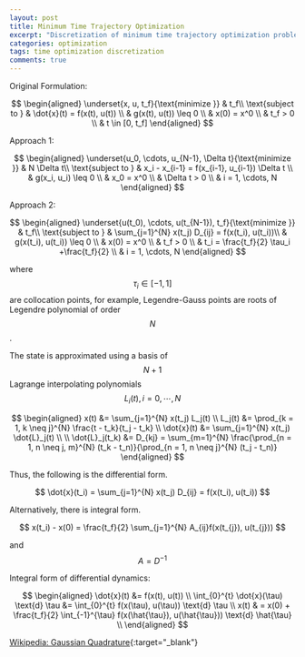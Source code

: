 ```yaml
---
layout: post
title: Minimum Time Trajectory Optimization
excerpt: "Discretization of minimum time trajectory optimization problem."
categories: optimization
tags: time optimization discretization
comments: true
---
```


Original Formulation:

$$
\begin{aligned}
\underset{x, u, t_f}{\text{minimize }}
& t_f\\
\text{subject to }
& \dot{x}(t) = f(x(t), u(t)) \\
& g(x(t), u(t)) \leq 0 \\
& x(0) = x^0 \\
& t_f > 0 \\
& t \in [0, t_f]
\end{aligned}
$$

Approach 1:

$$
\begin{aligned}
\underset{u_0, \cdots, u_{N-1}, \Delta t}{\text{minimize }}
& N \Delta t\\
\text{subject to }
& x_i  - x_{i-1} = f(x_{i-1}, u_{i-1}) \Delta t \\
& g(x_i, u_i) \leq 0 \\
& x_0 = x^0 \\
& \Delta t > 0 \\
& i = 1, \cdots, N
\end{aligned}
$$

Approach 2:

$$
\begin{aligned}
\underset{u(t_0), \cdots, u(t_{N-1}), t_f}{\text{minimize }}
& t_f\\
\text{subject to }
& \sum_{j=1}^{N} x(t_j) D_{ij} = f(x(t_i), u(t_i))\\
& g(x(t_i), u(t_i)) \leq 0 \\
& x(0) = x^0 \\
& t_f > 0 \\
& t_i = \frac{t_f}{2} \tau_i +\frac{t_f}{2} \\
& i = 1, \cdots, N
\end{aligned}
$$

where $$\tau_i \in [-1, 1]$$ are collocation points, for example, Legendre-Gauss points are roots of Legendre polynomial of order $$N$$.

The state is approximated using a basis of $$N+1$$ Lagrange interpolating polynomials $$L_i(t), i = 0, \cdots, N$$

$$
\begin{aligned}
x(t) &= \sum_{j=1}^{N} x(t_j) L_j(t) \\
L_j(t) &= \prod_{k = 1, k \neq j}^{N} \frac{t - t_k}{t_j - t_k} \\
\dot{x}(t) &= \sum_{j=1}^{N} x(t_j) \dot{L}_j(t) \\
\\
\dot{L}_j(t_k) &= D_{kj} = \sum_{m=1}^{N} \frac{\prod_{n = 1, n \neq j, m}^{N} (t_k - t_n)}{\prod_{n = 1, n \neq j}^{N} (t_j - t_n)}
\end{aligned}
$$

Thus, the following is the differential form.

$$
\dot{x}(t_i) = \sum_{j=1}^{N} x(t_j) D_{ij} = f(x(t_i), u(t_i))
$$

Alternatively, there is integral form.

$$
x(t_i)  - x(0) =  \frac{t_f}{2} \sum_{j=1}^{N} A_{ij}f(x(t_{j}), u(t_{j}))
$$

and $$A = D^{-1}$$

Integral form of differential dynamics:

$$
\begin{aligned}
\dot{x}(t) &= f(x(t), u(t)) \\
\int_{0}^{t} \dot{x}(\tau) \text{d} \tau &= \int_{0}^{t} f(x(\tau), u(\tau)) \text{d} \tau \\
x(t) & = x(0) + \frac{t_f}{2} \int_{-1}^{\tau} f(x(\hat{\tau}), u(\hat{\tau})) \text{d} \hat{\tau} \\
\end{aligned}
$$

[Wikipedia: Gaussian Quadrature](https://en.wikipedia.org/wiki/Gaussian_quadrature){:target="_blank"}
